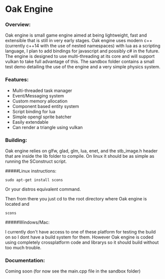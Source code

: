 # Oak Engine
### Overview:
 
Oak engine is small game engine aimed at being lightweight, fast and extensible that is still in very early stages. Oak engine uses modern c++ (currently c++14 with the use of nested namespaces) with lua as a scripting language, I plan to add bindings for javascript and possibly c# in the future. The engine is designed to use multi-threading at its core and will support vulkan to take full advantage of this. The sandbox folder contains a small test demo detailing the use of the engine and a very simple physics system. 

### Features:
- Multi-threaded task manager
- Event/Messaging system
- Custom memory allocation
- Component based entity system
- Script binding for lua
- Simple opengl sprite batcher
- Easily extendable
- Can render a triangle using vulkan

### Building:
 
Oak engine relies on glfw, glad, glm, lua, enet, and the stb_image.h header that are inside the lib folder to compile. On linux it should be as simple as running the SConstruct script. 

#####Linux instructions:
~~~~
sudo apt-get install scons
~~~~
Or your distros equivalent command.

Then from there you just cd to the root directory where Oak engine is located and
~~~~
scons
~~~~

#####Windows/Mac:
 
I currently don't have access to one of these platform for testing the build on so I dont have a build system for them. However Oak engine is coded using completely crossplatform code and librarys so it should build without too much trouble. 

### Documentation:

Coming soon (for now see the main.cpp file in the sandbox folder) 
